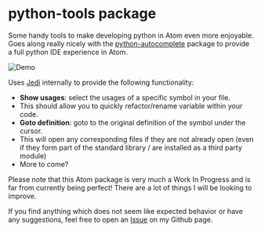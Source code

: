 # python-tools package
Some handy tools to make developing python in Atom even more enjoyable. Goes along really nicely with the [python-autocomplete](https://atom.io/packages/autocomplete-python) package to provide a full python IDE experience in Atom.

![Demo](http://i738.photobucket.com/albums/xx27/Michael_Aquilina/output_zpsphgpl63x.gif)

Uses [Jedi](https://pypi.python.org/pypi/jedi) internally to provide the following functionality:
- **Show usages**: select the usages of a specific symbol in your file.
- This should allow you to quickly refactor/rename variable within your code.
- **Goto definition**: goto to the original definition of the symbol under the cursor.
- This will open any corresponding files if they are not already open (even if they form part of the standard library / are installed as a third party module)
- More to come?

Please note that this Atom package is very much a Work In Progress and is far from currently being perfect! There are a lot of things I will be looking to improve.

If you find anything which does not seem like expected behavior or have any suggestions, feel free to open an [Issue](https://github.com/michaelaquilina/python-tools/issues) on my Github page.

